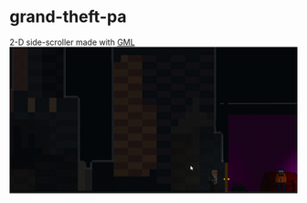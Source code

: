 # grand-theft-pa
2-D side-scroller made with [GML](https://www.yoyogames.com/gamemaker)
![](kg.gif)

